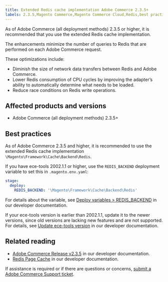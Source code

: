 ```yaml
---
title: Extended Redis cache implementation Adobe Commerce 2.3.5+
labels: 2.3.5,Magento Commerce,Magento Commerce Cloud,Redis,best practices,cache,configuration,Adobe Commerce,on-premises,cloud infrastructure
---
```


As of Adobe Commerce (all deployment methods) 2.3.5 or higher, it is recommended that you use the extended Redis cache implementation.

The enhancements minimize the number of queries to Redis that are performed on each Adobe Commerce request.

These optimizations include:

* Diminish the size of network data transfers between Redis and Adobe Commerce.
* Lower Redis consumption of CPU cycles by improving the adapter’s ability to automatically determine what needs to be loaded.
* Reduce race conditions on Redis write operations.

## Affected products and versions

* Adobe Commerce (all deployment methods) 2.3.5+

## Best practices

As of Adobe Commerce 2.3.5 and higher, it is recommended to use the extended Redis cache implementation `\Magento\Framework\Cache\Backend\Redis`.

If you have ece-tools 2002.1.1 or higher, use the `REDIS_BACKEND` deployment variable to set this in `.magento.env.yaml`:

```yaml
stage:
  deploy:
    REDIS_BACKEND: '\Magento\Framework\Cache\Backend\Redis'
```

For details about the variable, see [Deploy variables > REDIS_BACKEND](https://devdocs.magento.com/cloud/env/variables-deploy.html#redis_backend) in our developer documentation.

If your ece-tools version is earlier than 2002.1.1, update it to the newer versions, since old versions are lacking new features and are not supported. For details, see [Update ece-tools version](https://devdocs.magento.com/cloud/project/ece-tools-update.html) in our developer documentation.

## Related reading

* [Adobe Commerce Release v2.3.5](https://devdocs.magento.com/guides/v2.3/release-notes/release-notes-2-3-5-commerce.html#performance-boosts) in our developer documentation.
* [Redis Page Cache](https://devdocs.magento.com/guides/v2.3/config-guide/redis/redis-pg-cache.html) in our developer documentation.

If assistance is required or if there are questions or concerns, [submit a Adobe Commerce Support ticket](https://support.magento.com/hc/en-us/articles/360019088251-Submit-a-support-ticket).
